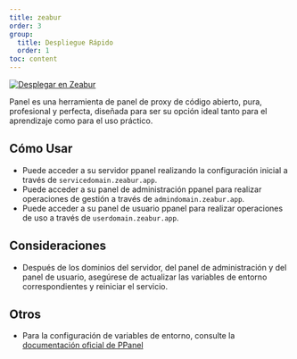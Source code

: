 ```yaml
---
title: zeabur
order: 3
group:
  title: Despliegue Rápido
  order: 1
toc: content
---
```


[![Desplegar en Zeabur](https://zeabur.com/button.svg)](https://zeabur.com/templates/IBPWWW)

Panel es una herramienta de panel de proxy de código abierto, pura, profesional y perfecta, diseñada para ser su opción ideal tanto para el aprendizaje como para el uso práctico.

## Cómo Usar

- Puede acceder a su servidor ppanel realizando la configuración inicial a través de `servicedomain.zeabur.app`.
- Puede acceder a su panel de administración ppanel para realizar operaciones de gestión a través de `admindomain.zeabur.app`.
- Puede acceder a su panel de usuario ppanel para realizar operaciones de uso a través de `userdomain.zeabur.app`.

## Consideraciones

- Después de los dominios del servidor, del panel de administración y del panel de usuario, asegúrese de actualizar las variables de entorno correspondientes y reiniciar el servicio.

## Otros

- Para la configuración de variables de entorno, consulte la [documentación oficial de PPanel](https://ppanel.dev/)

